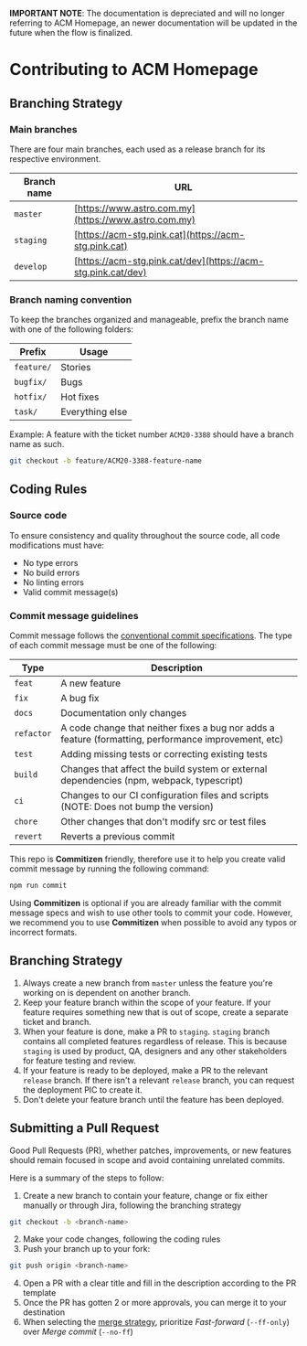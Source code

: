 **IMPORTANT NOTE**: The documentation is depreciated and will no longer referring to  ACM Homepage, an newer documentation will be updated in the future when the flow is finalized.


# Contributing to ACM Homepage

## Branching Strategy

### Main branches

There are four main branches, each used as a release branch for its respective environment.

| Branch name | URL                                                          |
| ----------- | ------------------------------------------------------------ |
| `master`    | [https://www.astro.com.my](https://www.astro.com.my)         |
| `staging`   | [https://acm-stg.pink.cat](https://acm-stg.pink.cat)         |
| `develop`   | [https://acm-stg.pink.cat/dev](https://acm-stg.pink.cat/dev) |

### Branch naming convention

To keep the branches organized and manageable, prefix the branch name with one of the following folders:

| Prefix     | Usage           |
| ---------- | --------------- |
| `feature/` | Stories         |
| `bugfix/`  | Bugs            |
| `hotfix/`  | Hot fixes       |
| `task/`    | Everything else |

Example: A feature with the ticket number `ACM20-3388` should have a branch name as such.

```bash
git checkout -b feature/ACM20-3388-feature-name
```

## Coding Rules

### Source code

To ensure consistency and quality throughout the source code, all code modifications must have:

- No type errors
- No build errors
- No linting errors
- Valid commit message(s)

### Commit message guidelines

Commit message follows the [conventional commit specifications](https://www.conventionalcommits.org/en/v1.0.0/#specification).
The type of each commit message must be one of the following:

| Type       | Description                                                                                          |
| ---------- | ---------------------------------------------------------------------------------------------------- |
| `feat`     | A new feature                                                                                        |
| `fix`      | A bug fix                                                                                            |
| `docs`     | Documentation only changes                                                                           |
| `refactor` | A code change that neither fixes a bug nor adds a feature (formatting, performance improvement, etc) |
| `test`     | Adding missing tests or correcting existing tests                                                    |
| `build`    | Changes that affect the build system or external dependencies (npm, webpack, typescript)             |
| `ci`       | Changes to our CI configuration files and scripts (NOTE: Does not bump the version)                  |
| `chore`    | Other changes that don't modify src or test files                                                    |
| `revert`   | Reverts a previous commit                                                                            |

This repo is **Commitizen** friendly, therefore use it to help you create valid commit message by running the following command:

```bash
npm run commit
```

Using **Commitizen** is optional if you are already familiar with the commit message specs and wish to use other tools to commit your code.
However, we recommend you to use **Commitizen** when possible to avoid any typos or incorrect formats.

## Branching Strategy

1. Always create a new branch from `master` unless the feature you're working on is dependent on another branch.
2. Keep your feature branch within the scope of your feature. If your feature requires something new that is out of scope, create a separate ticket and branch.
3. When your feature is done, make a PR to `staging`. `staging` branch contains all completed features regardless of release. This is because `staging` is used by product, QA, designers and any other stakeholders for feature testing and review.
4. If your feature is ready to be deployed, make a PR to the relevant `release` branch. If there isn't a relevant `release` branch, you can request the deployment PIC to create it.
5. Don't delete your feature branch until the feature has been deployed.

## Submitting a Pull Request

Good Pull Requests (PR), whether patches, improvements, or new features should remain focused in scope and avoid containing unrelated commits.

Here is a summary of the steps to follow:

1. Create a new branch to contain your feature, change or fix either manually or through Jira, following the branching strategy

```bash
git checkout -b <branch-name>
```

2. Make your code changes, following the coding rules
3. Push your branch up to your fork:

```bash
git push origin <branch-name>
```

4. Open a PR with a clear title and fill in the description according to the PR template
5. Once the PR has gotten 2 or more approvals, you can merge it to your destination
6. When selecting the [merge strategy](https://confluence.atlassian.com/bitbucketserver/pull-request-merge-strategies-844499235.html), prioritize _Fast-forward_ (`--ff-only`) over _Merge commit_ (`--no-ff`)
